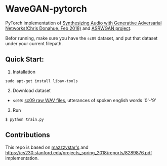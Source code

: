 # WaveGAN-pytorch
PyTorch implementation of [Synthesizing Audio with Generative Adversarial Networks(Chris Donahue, Feb 2018)](https://arxiv.org/abs/1802.04208) and [ASRWGAN project](https://cs230.stanford.edu/projects_spring_2018/reports/8289876.pdf).

Befor running, make sure you have the `sc09` dataset, and put that dataset under your current filepath.

## Quick Start:
1. Installation
```
sudo apt-get install libav-tools
```

2. Download dataset
* `sc09`: [sc09 raw WAV files](http://deepyeti.ucsd.edu/cdonahue/sc09.tar.gz), utterances of spoken english words '0'-'9'

3. Run

```
$ python train.py
```

## Contributions
This repo is based on [mazzzystar's](https://github.com/mazzzystar/WaveGAN-pytorch) and https://cs230.stanford.edu/projects_spring_2018/reports/8289876.pdf  implementation.
